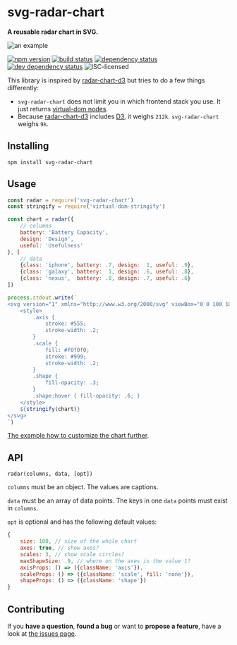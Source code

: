# svg-radar-chart

**A reusable radar chart in SVG.**

![an example](https://cdn.rawgit.com/derhuerst/svg-radar-chart/master/example.svg)

[![npm version](https://img.shields.io/npm/v/svg-radar-chart.svg)](https://www.npmjs.com/package/svg-radar-chart)
[![build status](https://img.shields.io/travis/derhuerst/svg-radar-chart.svg)](https://travis-ci.org/derhuerst/svg-radar-chart)
[![dependency status](https://img.shields.io/david/derhuerst/svg-radar-chart.svg)](https://david-dm.org/derhuerst/svg-radar-chart)
[![dev dependency status](https://img.shields.io/david/dev/derhuerst/svg-radar-chart.svg)](https://david-dm.org/derhuerst/svg-radar-chart#info=devDependencies)
![ISC-licensed](https://img.shields.io/github/license/derhuerst/svg-radar-chart.svg)

This library is inspired by [radar-chart-d3](https://github.com/alangrafu/radar-chart-d3) but tries to do a few things differently:

- `svg-radar-chart` does not limit you in which frontend stack you use. It just returns [virtual-dom nodes](https://github.com/Matt-Esch/virtual-dom#dom-model).
- Because [radar-chart-d3](https://github.com/alangrafu/radar-chart-d3) includes [D3](https://d3js.org/), it weighs `212k`. `svg-radar-chart` weighs `9k`.


## Installing

```shell
npm install svg-radar-chart
```


## Usage

```js
const radar = require('svg-radar-chart')
const stringify = require('virtual-dom-stringify')

const chart = radar({
	// columns
	battery: 'Battery Capacity',
	design: 'Design',
	useful: 'Usefulness'
}, [
	// data
	{class: 'iphone', battery: .7, design:  1, useful: .9},
	{class: 'galaxy', battery:  1, design: .6, useful: .8},
	{class: 'nexus',  battery: .8, design: .7, useful: .6}
])

process.stdout.write(`
<svg version="1" xmlns="http://www.w3.org/2000/svg" viewBox="0 0 100 100">
	<style>
		.axis {
			stroke: #555;
			stroke-width: .2;
		}
		.scale {
			fill: #f0f0f0;
			stroke: #999;
			stroke-width: .2;
		}
		.shape {
			fill-opacity: .3;
		}
		.shape:hover { fill-opacity: .6; }
	</style>
	${stringify(chart)}
</svg>
`)
```

[The example how to customize the chart further](example.js).


## API

```
radar(columns, data, [opt])
```

`columns` must be an object. The values are captions.

`data` must be an array of data points. The keys in one `data` points must exist in `columns`.

`opt` is optional and has the following default values:

```js
{
	size: 100, // size of the whole chart
	axes: true, // show axes?
	scales: 3, // show scale circles?
	maxShapeSize: .9, // where on the axes is the value 1?
	axisProps: () => ({className: 'axis'}),
	scaleProps: () => ({className: 'scale', fill: 'none'}),
	shapeProps: () => ({className: 'shape'})
}
```


## Contributing

If you **have a question**, **found a bug** or want to **propose a feature**, have a look at [the issues page](https://github.com/derhuerst/svg-radar-chart/issues).
